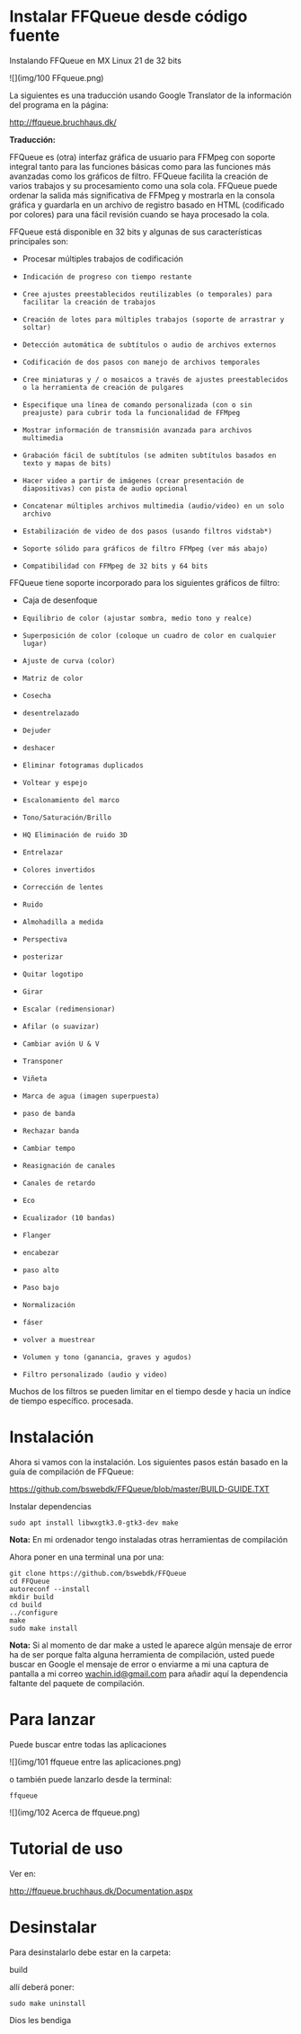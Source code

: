 
# Instalar FFQueue desde código fuente

Instalando FFQueue en MX Linux 21 de 32 bits

![](img/100 FFqueue.png)

La siguientes es una traducción usando Google Translator de la información del programa en la página:

http://ffqueue.bruchhaus.dk/

**Traducción:**  

FFQueue es (otra) interfaz gráfica de usuario para FFMpeg con soporte integral tanto para las funciones básicas como para las funciones más avanzadas como los gráficos de filtro. FFQueue facilita la creación de varios trabajos y su procesamiento como una sola cola.
FFQueue puede ordenar la salida más significativa de FFMpeg y mostrarla en la consola gráfica y guardarla en un archivo de registro basado en HTML (codificado por colores) para una fácil revisión cuando se haya procesado la cola.

FFQueue está disponible en 32 bits y algunas de sus características principales son:

* Procesar múltiples trabajos de codificación
*     Indicación de progreso con tiempo restante
*     Cree ajustes preestablecidos reutilizables (o temporales) para facilitar la creación de trabajos
*     Creación de lotes para múltiples trabajos (soporte de arrastrar y soltar)
*     Detección automática de subtítulos o audio de archivos externos
*     Codificación de dos pasos con manejo de archivos temporales
*     Cree miniaturas y / o mosaicos a través de ajustes preestablecidos o la herramienta de creación de pulgares
*     Especifique una línea de comando personalizada (con o sin preajuste) para cubrir toda la funcionalidad de FFMpeg
*     Mostrar información de transmisión avanzada para archivos multimedia
*     Grabación fácil de subtítulos (se admiten subtítulos basados ​​en texto y mapas de bits)
*     Hacer video a partir de imágenes (crear presentación de diapositivas) con pista de audio opcional
*     Concatenar múltiples archivos multimedia (audio/video) en un solo archivo
*     Estabilización de video de dos pasos (usando filtros vidstab*)
*     Soporte sólido para gráficos de filtro FFMpeg (ver más abajo)
*     Compatibilidad con FFMpeg de 32 bits y 64 bits

FFQueue tiene soporte incorporado para los siguientes gráficos de filtro:

* Caja de desenfoque
*     Equilibrio de color (ajustar sombra, medio tono y realce)
*     Superposición de color (coloque un cuadro de color en cualquier lugar)
*     Ajuste de curva (color)
*     Matriz de color
*     Cosecha
*     desentrelazado
*     Dejuder
*     deshacer
*     Eliminar fotogramas duplicados
*     Voltear y espejo
*     Escalonamiento del marco
*     Tono/Saturación/Brillo
*     HQ Eliminación de ruido 3D
*     Entrelazar
*     Colores invertidos
*     Corrección de lentes
*     Ruido
*     Almohadilla a medida
*     Perspectiva
*     posterizar
*     Quitar logotipo
*     Girar
*     Escalar (redimensionar)
*     Afilar (o suavizar)
*     Cambiar avión U & V
*     Transponer
*     Viñeta
*     Marca de agua (imagen superpuesta)
*     paso de banda
*     Rechazar banda
*     Cambiar tempo
*     Reasignación de canales
*     Canales de retardo
*     Eco
*     Ecualizador (10 bandas)
*     Flanger
*     encabezar
*     paso alto
*     Paso bajo
*     Normalización
*     fáser
*     volver a muestrear
*     Volumen y tono (ganancia, graves y agudos)
*     Filtro personalizado (audio y video)

Muchos de los filtros se pueden limitar en el tiempo desde y hacia un índice de tiempo específico. procesada.



# Instalación

Ahora si vamos con la instalación. Los siguientes pasos están basado en la guía de compilación de FFQueue:

https://github.com/bswebdk/FFQueue/blob/master/BUILD-GUIDE.TXT

Instalar dependencias

    sudo apt install libwxgtk3.0-gtk3-dev make

**Nota:** En mi ordenador tengo instaladas otras herramientas de compilación

Ahora poner en una terminal una por una:

    git clone https://github.com/bswebdk/FFQueue
    cd FFQueue
    autoreconf --install
    mkdir build
    cd build
    ../configure
    make
    sudo make install

**Nota:** Si al momento de dar make a usted le aparece algún mensaje de error ha de ser porque falta alguna herramienta de compilación, usted puede buscar en Google el mensaje de error o enviarme a mi una captura de pantalla a mi correo wachin.id@gmail.com para añadir aquí la dependencia faltante del paquete de compilación.

# Para lanzar
Puede buscar entre todas las aplicaciones

![](img/101 ffqueue entre las aplicaciones.png)

o también puede lanzarlo desde la terminal:

    ffqueue

![](img/102 Acerca de ffqueue.png)

# Tutorial de uso
Ver en:

http://ffqueue.bruchhaus.dk/Documentation.aspx

# Desinstalar

Para desinstalarlo debe estar en la carpeta:

build

allí deberá poner:

    sudo make uninstall


Dios les bendiga









